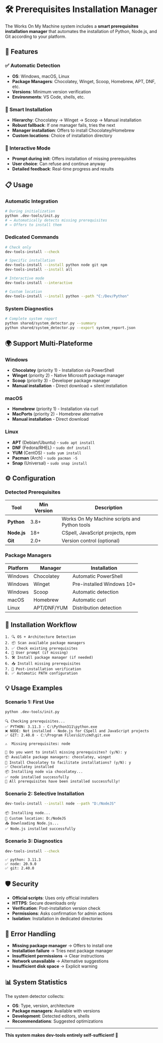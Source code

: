 # 🛠️ Prerequisites Installation Manager

The Works On My Machine system includes a **smart prerequisites installation manager** that automates the installation of Python, Node.js, and Git according to your platform.

## 🎯 **Features**

### ✅ **Automatic Detection**
- **OS**: Windows, macOS, Linux
- **Package Managers**: Chocolatey, Winget, Scoop, Homebrew, APT, DNF, etc.
- **Versions**: Minimum version verification
- **Environments**: VS Code, shells, etc.

### 🚀 **Smart Installation**
- **Hierarchy**: Chocolatey → Winget → Scoop → Manual installation
- **Robust fallback**: If one manager fails, tries the next
- **Manager installation**: Offers to install Chocolatey/Homebrew
- **Custom locations**: Choice of installation directory

### 🤔 **Interactive Mode**
- **Prompt during init**: Offers installation of missing prerequisites
- **User choice**: Can refuse and continue anyway
- **Detailed feedback**: Real-time progress and results

## 📋 **Usage**

### **Automatic Integration**
```bash
# During initialization
python .dev-tools/init.py
# → Automatically detects missing prerequisites
# → Offers to install them
```

### **Dedicated Commands**
```bash
# Check only
dev-tools-install --check

# Specific installation
dev-tools-install --install python node git npm
dev-tools-install --install all

# Interactive mode
dev-tools-install --interactive

# Custom location
dev-tools-install --install python --path "C:/Dev/Python"
```

### **System Diagnostics**
```bash
# Complete system report
python shared/system_detector.py --summary
python shared/system_detector.py --export system_report.json
```

## 🌍 **Support Multi-Plateforme**

### **Windows**
- **Chocolatey** (priority 1) - Installation via PowerShell
- **Winget** (priority 2) - Native Microsoft package manager
- **Scoop** (priority 3) - Developer package manager
- **Manual installation** - Direct download + silent installation

### **macOS**
- **Homebrew** (priority 1) - Installation via curl
- **MacPorts** (priority 2) - Homebrew alternative
- **Manual installation** - Direct download

### **Linux**
- **APT** (Debian/Ubuntu) - `sudo apt install`
- **DNF** (Fedora/RHEL) - `sudo dnf install`
- **YUM** (CentOS) - `sudo yum install`
- **Pacman** (Arch) - `sudo pacman -S`
- **Snap** (Universal) - `sudo snap install`

## ⚙️ **Configuration**

### **Detected Prerequisites**
| Tool | Min Version | Description |
|------|-------------|-------------|
| **Python** | 3.8+ | Works On My Machine scripts and Python tools |
| **Node.js** | 18+ | CSpell, JavaScript projects, npm |
| **Git** | 2.0+ | Version control (optional) |

### **Package Managers**
| Platform | Manager | Installation |
|----------|---------|--------------|
| Windows | Chocolatey | Automatic PowerShell |
| Windows | Winget | Pre-installed Windows 10+ |
| Windows | Scoop | Automatic detection |
| macOS | Homebrew | Automatic curl |
| Linux | APT/DNF/YUM | Distribution detection |

## 🔧 **Installation Workflow**

```
1. 🔍 OS + Architecture Detection
2. 📦 Scan available package managers
3. ✅ Check existing prerequisites
4. 🤔 User prompt (if missing)
5. 🛠️ Install package manager (if needed)
6. 📥 Install missing prerequisites
7. 🔄 Post-installation verification
8. ✅ Automatic PATH configuration
```

## 💡 **Usage Examples**

### **Scenario 1: First Use**
```bash
python .dev-tools/init.py
```
```
🔍 Checking prerequisites...
✅ PYTHON: 3.11.3 - C:\Python311\python.exe
❌ NODE: Not installed - Node.js for CSpell and JavaScript projects
✅ GIT: 2.40.0 - C:\Program Files\Git\cmd\git.exe

⚠️  Missing prerequisites: node

🤔 Do you want to install missing prerequisites? (y/N): y
📦 Available package managers: chocolatey, winget
🍫 Install Chocolatey to facilitate installations? (y/N): y
✅ Chocolatey installed
📦 Installing node via chocolatey...
✅ node installed successfully
🎉 All prerequisites have been installed successfully!
```

### **Scenario 2: Selective Installation**
```bash
dev-tools-install --install node --path "D:/NodeJS"
```
```
📦 Installing node...
📁 Custom location: D:/NodeJS
📥 Downloading Node.js...
✅ Node.js installed successfully
```

### **Scenario 3: Diagnostics**
```bash
dev-tools-install --check
```
```
✅ python: 3.11.3
✅ node: 20.9.0
✅ git: 2.40.0
```

## 🛡️ **Security**

- **Official scripts**: Uses only official installers
- **HTTPS**: Secure downloads only
- **Verification**: Post-installation version check
- **Permissions**: Asks confirmation for admin actions
- **Isolation**: Installation in dedicated directories

## 🚨 **Error Handling**

- **Missing package manager** → Offers to install one
- **Installation failure** → Tries next package manager
- **Insufficient permissions** → Clear instructions
- **Network unavailable** → Alternative suggestions
- **Insufficient disk space** → Explicit warning

## 📊 **System Statistics**

The system detector collects:
- **OS**: Type, version, architecture
- **Package managers**: Available with versions
- **Development**: Detected editors, shells
- **Recommendations**: Suggested optimizations

---

**This system makes dev-tools entirely self-sufficient! 🎉**